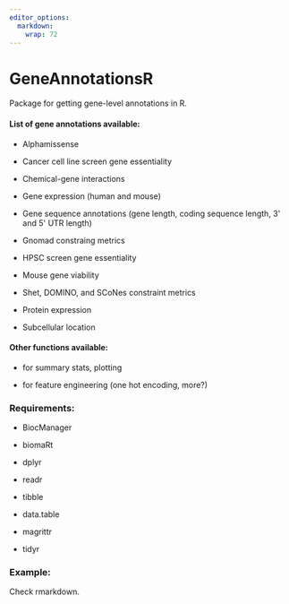 ```yaml
---
editor_options: 
  markdown: 
    wrap: 72
---
```


# GeneAnnotationsR

Package for getting gene-level annotations in R.

#### List of gene annotations available: 

-   Alphamissense

-   Cancer cell line screen gene essentiality

-   Chemical-gene interactions

-   Gene expression (human and mouse)

-   Gene sequence annotations (gene length, coding sequence length, 3'
    and 5' UTR length)

-   Gnomad constraing metrics

-   HPSC screen gene essentiality

-   Mouse gene viability

-   Shet, DOMINO, and SCoNes constraint metrics

-   Protein expression

-   Subcellular location

#### Other functions available: 

-   for summary stats, plotting

-   for feature engineering (one hot encoding, more?)

### Requirements:

-   BiocManager

-   biomaRt

-   dplyr

-   readr

-   tibble

-   data.table

-   magrittr

-   tidyr

### Example:

Check rmarkdown.
